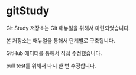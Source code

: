 # gitStudy

Git Study 저장소는 Git 매뉴얼을 위해서 마련되었습니다.

본 저장소는 매뉴얼을 통해서 단계별로 구축됩니다.

GitHub 에디터를 통해서 직접 수정했습니다.

pull test를 위해서 다시 한 번 수정합니다.
